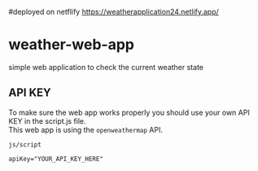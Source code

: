 #deployed on netflify
https://weatherapplication24.netlify.app/

# weather-web-app
simple web application to check the current weather state

## API KEY

To make sure the web app works properly you should use your own API KEY in the script.js file. <br>
This web app is using the `openweathermap` API.

`js/script`

`apiKey="YOUR_API_KEY_HERE"`

